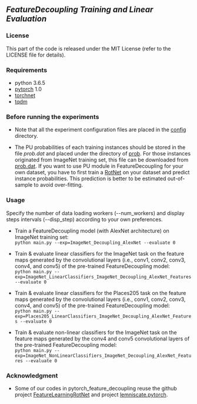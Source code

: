 ## *FeatureDecoupling Training and Linear Evaluation*

### License

This part of the code is released under the MIT License (refer to the LICENSE file for details).

### Requirements

* python 3.6.5
* [pytorch](http://pytorch.org/) 1.0
* [torchnet](https://github.com/pytorch/tnt)
* [tqdm](https://github.com/tqdm/tqdm)

### Before running the experiments

* Note that all the experiment configuration files are placed in the [config](https://github.com/philiptheother/FeatureDecoupling/tree/master/pytorch_feature_decoupling/config) directory.

* The PU probabilities of each training instances should be stored in the file *prob.dat* and placed under the directory of [prob](https://github.com/philiptheother/FeatureDecoupling/tree/master/_experiments/ImageNet_Decoupling_AlexNet/prob). For those instances originated from ImageNet training set, this file can be downloaded from [prob.dat](https://mega.nz/#!brBVnQbK!AU2P0D1yh4L1V9aqP3LYsWaG464q3SD-yRg5BZ7st8c). If you want to use PU module in FeatureDecoupling for your own dataset, you have to first train a [RotNet](https://github.com/gidariss/FeatureLearningRotNet) on your dataset and predict instance probabilities. This prediction is better to be estimated out-of-sample to avoid over-fitting.

### Usage

Specify the number of data loading workers (--num_workers) and display steps intervals (--disp_step) according to your own preferences.

* Train a FeatureDecoupling model (with AlexNet architecture) on ImageNet training set:  
`python main.py --exp=ImageNet_Decoupling_AlexNet --evaluate 0`

* Train & evaluate linear classifiers for the ImageNet task on the feature maps generated by the convolutional layers (i.e., conv1, conv2, conv3, conv4, and conv5) of the pre-trained FeatureDecoupling model:  
`python main.py --exp=ImageNet_LinearClassifiers_ImageNet_Decoupling_AlexNet_Features --evaluate 0`

* Train & evaluate linear classifiers for the Places205 task on the feature maps generated by the convolutional layers (i.e., conv1, conv2, conv3, conv4, and conv5) of the pre-trained FeatureDecoupling model:  
`python main.py --exp=Places205_LinearClassifiers_ImageNet_Decoupling_AlexNet_Features --evaluate 0`

* Train & evaluate non-linear classifiers for the ImageNet task on the feature maps generated by the conv4 and conv5 convolutional layers of the pre-trained FeatureDecoupling model:  
`python main.py --exp=ImageNet_NonLinearClassifiers_ImageNet_Decoupling_AlexNet_Features --evaluate 0`

### Acknowledgment

* Some of our codes in pytorch_feature_decoupling reuse the github project [FeatureLearningRotNet](https://github.com/gidariss/FeatureLearningRotNet) and project [lemniscate.pytorch](https://github.com/zhirongw/lemniscate.pytorch).